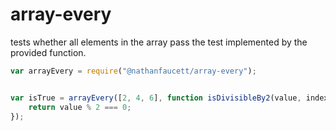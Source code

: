 array-every
=======

tests whether all elements in the array pass the test implemented by the provided function.


```javascript
var arrayEvery = require("@nathanfaucett/array-every");


var isTrue = arrayEvery([2, 4, 6], function isDivisibleBy2(value, index, array) {
    return value % 2 === 0;
});
```
